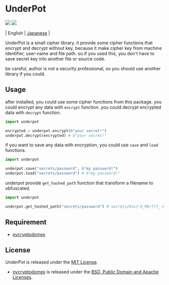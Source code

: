 
# UnderPot 

![](https://img.shields.io/badge/python-v3.6-blue)
![](https://img.shields.io/badge/license-MIT-green)

\| English \| [Japanese](README.ja.md) \|

UnderPot is a small cipher library.
it provide some cipher functions that encrypt and decrypt without key, because it make cipher key from machine identifier, user-name and file path.
so if you used this, you don't have to save secret key into another file or source code.

be careful, author is not a security professional, so you should use another library if you could.

## Usage

after installed, you could use some cipher functions from this package.
you could encrypt any data with `encrypt` function.
you could decrypt encrypted data with `decrypt` function.

```py
import underpot 

encrypted = underpot.encrypt(b"your secret!")
underpot.decrypt(encrypted) # b"your secret!"
```

if you want to save any data with encryption, you could use `save` and `load` functions.

```py
import underpot 

underpot.save("secrets/password", b"my password!")
underpot.load("secrets/password") # b"my password!"
```

underpot provide `get_hashed_path` function that transform a filename to obfuscated.

```py
import underpot 

underpot.get_hashed_path("secrets/password") # secrets/KsvJ-9_MErflf_-K0eU4qaW8QVZJBArxR6KIMfjyDZA=
```

## Requirement

* [pycryptodomex](https://www.pycryptodome.org)

## License 

UnderPot is released under the [MIT License](LICENSE.txt).

* [pycryptodomex](https://www.pycryptodome.org) is released under the [BSD, Public Domain and Apache Licenses](license/pycryptodomex/LICENSE.rst).
